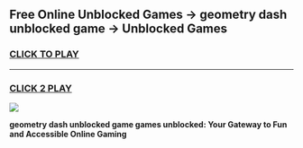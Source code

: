
## Free Online Unblocked Games → geometry dash unblocked game → Unblocked Games
<h3>
<a href="https://premium.freeplayer.one?title=geometry_dash_unblocked_game&ref=21F">CLICK TO PLAY</a></h3>
<hr>

<h3>
<a href="https://premium.freeplayer.one?title=geometry_dash_unblocked_game&ref=21F">CLICK 2 PLAY</a>
  
</h3>

<a href="https://premium.freeplayer.one?title=geometry_dash_unblocked_game&ref=21F/"><img src="https://clearcache.store/games.png"></a>


**geometry dash unblocked game games unblocked: Your Gateway to Fun and Accessible Online Gaming**
